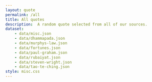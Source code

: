 ```yaml
---
layout: quote
permalink: /all
title: All quotes
description:  A random quote selected from all of our sources.
dataset:
    - data/misc.json
    - data/dhammapada.json
    - data/murphys-law.json
    - data/fortunes.json
    - data/paul-graham.json
    - data/rubaiyat.json
    - data/steven-wright.json
    - data/tao-te-ching.json
style: misc.css
---
```

